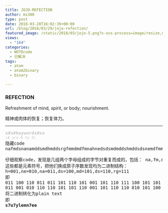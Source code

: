 ```yaml
---
title: JOJO-REFECTION
author: ms300
type: post
date: 2018-03-28T16:02:39+00:00
url: /blog/2018/03/29/jojo-refection/
featured_image: /static/2018/03/jojo-5.png?x-oss-process=image/resize,m_fill,w_468,h_220
views:
  - "164"
categories:
  - WOTDcode
  - 已解决
tags:
  - atom
  - atom2binary
  - binary

---
```

### REFECTION

Refreshment of mind, spirit, or body; nourishment.

精神或肉体的恢复；恢复体力。

<!--more-->

* * *

<pre><span style="color: #c4c4c4;"><b>x#x#keywordx#xx</b></span>
<span style="color: #c4c4c4;"><small>(# are 0 to 9)</small></span>
隐藏code
<span data-sheets-value="{&quot;1&quot;:2,&quot;2&quot;:&quot;nafmdsnanamddsmdhmddsrgfmmdmdfmnahnedsdsmdmddshmddsdsnemdfmmd&quot;}" data-sheets-userformat="{&quot;2&quot;:513,&quot;3&quot;:[null,0],&quot;12&quot;:0}">nafmdsnanamddsmdhmddsrgfmmdmdfmnahnedsdsmdmddshmddsdsnemdfmmd</span>

仔细观察code，发现是几组两个字母组成的字节对重复而成的，包括： na,fm,ds,rg,md,ne,以及单字节h
这些都是元素符号，把他们换成原子序数发现均为二进制结构：
<span data-sheets-value="{&quot;1&quot;:2,&quot;2&quot;:&quot;h=001,ne=010,na=011,ds=100,md=101,ds=110,rg=111, binary&quot;}" data-sheets-userformat="{&quot;2&quot;:513,&quot;3&quot;:[null,0],&quot;12&quot;:0}">h=001,ne=010,na=011,ds=100,md=101,ds=110,rg=111
</span>即
011 100 110 011 011 101 110 101 001 101 110 111 100 101 101 100
011 001 010 110 110 101 101 110 001 101 110 110 010 101 100 101 
将二进制转化为plain text
即
<strong>s7u7ylemn7ee

</strong></pre>

<audio style="display: none;" controls="controls"></audio>